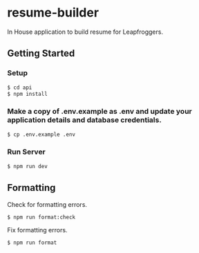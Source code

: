 # resume-builder

In House application to build resume for Leapfroggers.

## Getting Started

### Setup

```bash
$ cd api
$ npm install
```

### Make a copy of .env.example as .env and update your application details and database credentials.

```bash
$ cp .env.example .env
```

### Run Server

```bash
$ npm run dev
```

## Formatting

Check for formatting errors.

```bash
$ npm run format:check
```

Fix formatting errors.

```bash
$ npm run format
```

